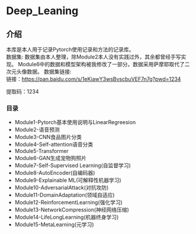# Deep_Leaning

## 介绍   

本库是本人用于记录Pytorch使用记录和方法的记录库。  
数据集:
数据集由本人整理，除Module2本人没有实践过外，其余都曾经手写实现。
Module6中的数据和模型架构被我修改了一部分。数据采用萨摩耶取代了二次元头像数据。
数据集链接:  
链接：https://pan.baidu.com/s/1eKiawY3wsBvscbuVEF7n7g?pwd=1234   

提取码：1234 
### 目录  
+ Module1-Pytorch基本使用说明与LinearRegreesion
+ Module2-语音预测
+ Module3-CNN食品图片分类
+ Module4-Self-attention语音分类
+ Module5-Transformer
+ Module6-GAN生成宠物狗照片
+ Module7-Self-Supervised Learning(自监督学习)    
+ Module8-AutoEncoder(自编码器)  
+ Module9-Explainable ML(可解释性机器学习)  
+ Module10-AdversarialAttack(对抗攻防)  
+ Module11-DomainAdaptation(领域自适应)
+ Module12-ReinforcementLearning(强化学习)    
+ Module13-NetworkCompression(神经网络压缩)  
+ Module14-LifeLongLearning(机器终身学习)   
+ Module15-MetaLearning(元学习)  
